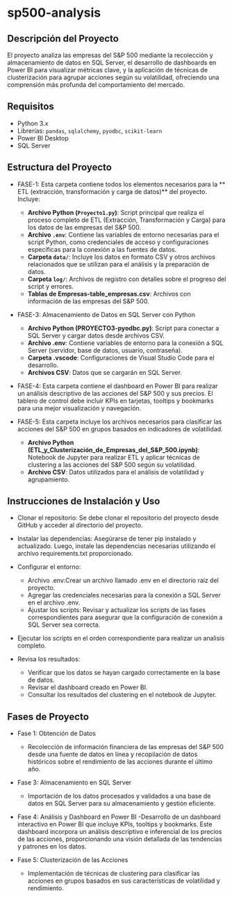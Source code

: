 # sp500-analysis
## Descripción del Proyecto
El proyecto analiza las empresas del S&P 500 mediante la recolección y almacenamiento de datos en SQL Server, el desarrollo de dashboards en Power BI para visualizar métricas clave, y la aplicación de técnicas de clusterización para agrupar acciones según su volatilidad, ofreciendo una comprensión más profunda del comportamiento del mercado.
## Requisitos
- Python 3.x
- Librerías: `pandas`, `sqlalchemy`, `pyodbc`, `scikit-learn`
- Power BI Desktop
- SQL Server
## Estructura del Proyecto
- FASE-1: Esta carpeta contiene todos los elementos necesarios para la ** ETL (extracción, transformación y carga de datos)** del proyecto. Incluye:
  - **Archivo Python (`Proyecto1.py`)**: Script principal que realiza el proceso completo de ETL (Extracción, Transformación y Carga) para los datos de las empresas del S&P 500. 
  - **Archivo `.env`**: Contiene las variables de entorno necesarias para el script Python, como credenciales de acceso y configuraciones específicas para la conexión a las fuentes de datos.
  - **Carpeta `data/`**: Incluye los datos en formato CSV y otros archivos relacionados que se utilizan para el análisis y la preparación de datos.
  - **Carpeta `log/`**:  Archivos de registro con detalles sobre el progreso del script y errores.
  - **Tablas de Empresas-table_empresas.csv**: Archivos con información de las empresas del S&P 500.

- FASE-3: Almacenamiento de Datos en SQL Server con Python
  - **Archivo Python (PROYECTO3-pyodbc.py)**: Script para conectar a SQL Server y cargar datos desde archivos CSV.
  - **Archivo .env**: Contiene variables de entorno para la conexión a SQL Server (servidor, base de datos, usuario, contraseña).
  - **Carpeta .vscode**: Configuraciones de Visual Studio Code para el desarrollo.
  - **Archivos CSV**: Datos que se cargarán en SQL Server.

- FASE-4: Esta carpeta contiene el dashboard en Power BI para realizar un análisis descriptivo de las acciones del S&P 500 y sus precios. El tablero de control debe incluir KPIs en tarjetas, tooltips y bookmarks para una mejor visualización y navegación.

- FASE-5: Esta carpeta incluye los archivos necesarios para clasificar las acciones del S&P 500 en grupos basados en indicadores de volatilidad.
  - **Archivo Python (ETL_y_Clusterización_de_Empresas_del_S&P_500.ipynb)**: Notebook de Jupyter para realizar ETL y aplicar técnicas de clustering a las acciones del S&P 500 según su volatilidad.
  - **Archivo CSV**: Datos utilizados para el análisis de volatilidad y agrupamiento.

## Instrucciones de Instalación y Uso
- Clonar el repositorio:
Se debe clonar el repositorio del proyecto desde GitHub y acceder al directorio del proyecto.

- Instalar las dependencias:
Asegúrarse de tener pip instalado y actualizado. Luego, instale las dependencias necesarias utilizando el archivo requirements.txt proporcionado.

- Configurar el entorno:
  - Archivo .env:Crear un archivo llamado .env en el directorio raíz del proyecto.
  - Agregar las credenciales necesarias para la conexión a SQL Server en el archivo .env.
  - Ajustar los scripts:
Revisar y actualizar los scripts de las fases correspondientes para asegurar que la configuración de conexión a SQL Server sea correcta.

- Ejecutar los scripts en el orden correspondiente para realizar un analisis completo.
  
- Revisa los resultados:
  - Verificar que los datos se hayan cargado correctamente en la base de datos.
  - Revisar el dashboard creado en Power BI.
  - Consultar los resultados del clustering en el notebook de Jupyter.
 
## Fases de Proyecto
- Fase 1: Obtención de Datos
  - Recolección de información financiera de las empresas del S&P 500 desde una fuente de datos en línea y recopilación de datos históricos sobre el rendimiento de las acciones durante el último año.
    
- Fase 3: Almacenamiento en SQL Server
  - Importación de los datos procesados y validados a una base de datos en SQL Server para su almacenamiento y gestión eficiente.
 
- Fase 4: Análisis y Dashboard en Power BI
  -Desarrollo de un dashboard interactivo en Power BI que incluye KPIs, tooltips y bookmarks. Este dashboard incorpora un análisis descriptivo e inferencial de los precios de las acciones, proporcionando una visión detallada de las tendencias y patrones en los datos.

- Fase 5: Clusterización de las Acciones
  - Implementación de técnicas de clustering para clasificar las acciones en grupos basados en sus características de volatilidad y rendimiento.

